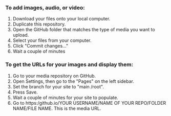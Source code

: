 ### To add images, audio, or video:

1. Download your files onto your local computer.
2. Duplicate this repository.
3. Open the GitHub folder that matches the type of media you want to upload.
4. Select your files from your computer.
5. Click "Commit changes..."
6. Wait a couple of minutes

### To get the URLs for your images and display them:
1. Go to your media repository on GitHub.
2. Open Settings, then go to the "Pages" on the left sidebar.
3. Set the branch for your site to "main /root".
4. Press Save.
5. Wait a couple of minutes for your site to populate.
6. Go to https:/github.io/YOUR USERNAME/NAME OF YOUR REPO/FOLDER NAME/FILE NAME. This is the media URL.

